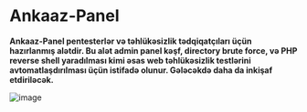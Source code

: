 # Ankaaz-Panel

**Ankaaz-Panel pentesterlər və təhlükəsizlik tədqiqatçıları üçün hazırlanmış alətdir. Bu alət admin panel kəşf, directory brute force, və PHP reverse shell yaradılması kimi əsas web təhlükəsizlik testlərini avtomatlaşdırılması üçün istifadə olunur. Gələcəkdə daha da inkişaf etdiriləcək.**

![image](https://github.com/user-attachments/assets/13839422-cbef-4a02-9350-b3f4ba4baf56)
